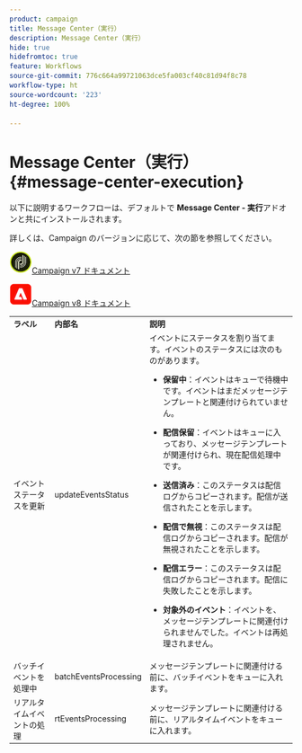 ```yaml
---
product: campaign
title: Message Center（実行）
description: Message Center（実行）
hide: true
hidefromtoc: true
feature: Workflows
source-git-commit: 776c664a99721063dce5fa003cf40c81d94f8c78
workflow-type: ht
source-wordcount: '223'
ht-degree: 100%

---
```



# Message Center（実行）{#message-center-execution}



以下に説明するワークフローは、デフォルトで **Message Center - 実行**&#x200B;アドオンと共にインストールされます。

詳しくは、Campaign のバージョンに応じて、次の節を参照してください。

![](assets/do-not-localize/v7.jpeg)[Campaign v7 ドキュメント](../../message-center/using/about-transactional-messaging.md)

![](assets/do-not-localize/v8.png)[Campaign v8 ドキュメント](https://experienceleague.adobe.com/docs/campaign/campaign-v8/send/transactional.html?lang=ja)

<table> 
 <tbody> 
  <tr> 
   <td> <strong>ラベル</strong><br /> </td> 
   <td> <strong>内部名</strong><br /> </td> 
   <td> <strong>説明</strong><br /> </td> 
  </tr> 
  <tr> 
   <td> <span class="uicontrol">イベントステータスを更新</span> <br /> </td> 
   <td> <span class="uicontrol">updateEventsStatus</span> <br /> </td> 
   <td> イベントにステータスを割り当てます。イベントのステータスには次のものがあります。<br /> 
    <ul> 
     <li> <p><strong>保留中</strong>：イベントはキューで待機中です。イベントはまだメッセージテンプレートと関連付けられていません。</p> </li> 
     <li> <p><strong>配信保留</strong>：イベントはキューに入っており、メッセージテンプレートが関連付けられ、現在配信処理中です。</p> </li> 
     <li> <p><strong>送信済み</strong>：このステータスは配信ログからコピーされます。配信が送信されたことを示します。</p> </li> 
     <li> <p><strong>配信で無視</strong>：このステータスは配信ログからコピーされます。配信が無視されたことを示します。</p> </li> 
     <li> <p><strong>配信エラー</strong>：このステータスは配信ログからコピーされます。配信に失敗したことを示します。</p> </li> 
     <li> <p><strong>対象外のイベント</strong>：イベントを、メッセージテンプレートに関連付けられませんでした。イベントは再処理されません。</p> </li> 
    </ul> </td> 
  </tr> 
  <tr> 
   <td> <span class="uicontrol">バッチイベントを処理中</span> <br /> </td> 
   <td> <span class="uicontrol">batchEventsProcessing</span> <br /> </td> 
   <td> メッセージテンプレートに関連付ける前に、バッチイベントをキューに入れます。<br /> </td> 
  </tr> 
  <tr> 
   <td> <span class="uicontrol">リアルタイムイベントの処理</span> <br /> </td> 
   <td> <span class="uicontrol">rtEventsProcessing</span> <br /> </td> 
   <td> メッセージテンプレートに関連付ける前に、リアルタイムイベントをキューに入れます。<br /> </td> 
  </tr> 
 </tbody> 
</table>

